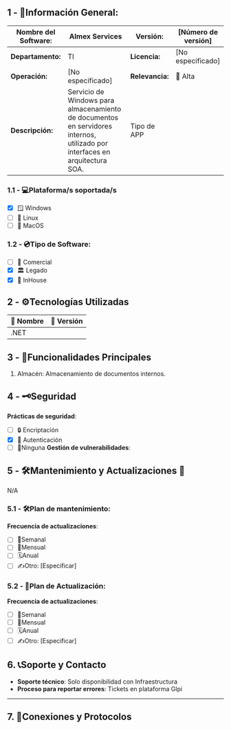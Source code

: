 ## **1 - 📓Información General:**

| **Nombre del Software:** | Almex Services                                                                                                              | **Versión:**    | [Número de versión] |
| ------------------------ | --------------------------------------------------------------------------------------------------------------------------- | --------------- | ------------------- |
| **Departamento:**        | TI                                                                                                                          | **Licencia:**   | [No especificado]   |
| **Operación:**           | [No especificado]                                                                                                           | **Relevancia:** | 🔴 Alta             |
| **Descripción:**         | Servicio de Windows para almacenamiento de documentos en servidores internos, utilizado por interfaces en arquitectura SOA. | Tipo de APP     |                     |

### **1.1 - 💻Plataforma/s soportada/s**
- [x] 🪟 Windows 
- [ ] 🐧 Linux 
- [ ] 🍏 MacOS 
### **1.2 - 💿Tipo de Software:**
- [ ] 💼 Comercial 
- [x] 🏛️ Legado 
- [x] 🏢 InHouse 
## **2 - ⚙️Tecnologías Utilizadas**

| 📝 Nombre | 🔢 Versión |
| --------- | ---------- |
| .NET      |            |

## **3 - 📃Funcionalidades Principales**
1. Almacén: Almacenamiento de documentos internos.

## 4 - 🗝️Seguridad
**Prácticas de seguridad**:
- [ ] 🔒 Encriptación
- [x] 🔑 Autenticación 
- [ ] 🚫Ninguna 
**Gestión de vulnerabilidades**:
## **5 - 🛠️Mantenimiento y Actualizaciones 🔁**
N/A
### **5.1 - 🛠️Plan de mantenimiento:** 
**Frecuencia de actualizaciones**:
- [ ] 🔄Semanal 
- [ ] 📅Mensual 
- [ ] 🗓️Anual 
- [ ] ✍️Otro: [Especificar] 
### **5.2 - 🔁Plan de Actualización:** 
**Frecuencia de actualizaciones**:
- [ ] 🔄Semanal 
- [ ] 📅Mensual 
- [ ] 🗓️Anual 
- [ ] ✍️Otro: [Especificar] 
## 6. 📞Soporte y Contacto

- **Soporte técnico**: Solo disponibilidad con Infraestructura
- **Proceso para reportar errores**: Tickets en plataforma Glpi


---

## 7. 🛜Conexiones y Protocolos


